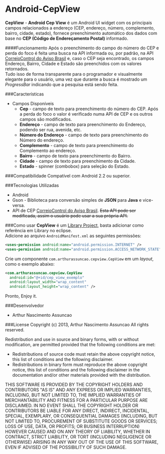 Android-CepView
===============

**CepView** - **Android Cep View** é um Android UI widget com os principais campos relacionados a endereço (CEP, endereço, número, complemento, bairro, cidade, estado), fornece preenchimento automático dos dados com base no **CEP (Código de Endereçamento Postal)** informado.

####Funcionamento
Após o preenchimento do campo do número do CEP e perda do foco é feita uma busca na API informada ou, por padrão, na API [CorreioControl do Aviso Brasil](http://avisobrasil.com.br/correio-control/api-de-consulta-de-cep/) e, caso o CEP seja encontrado, os campos Endereço, Bairro, Cidade e Estado são preenchidos com os valores retornados.<br>
Tudo isso de forma transparente para o programador e visualmente elegante para o usuário, uma vez que durante a busca é mostrado um *ProgressBar* indicando que a pesquisa está sendo feita.

###Características
* Campos Disponíveis
  * **Cep** - campo de texto para preenchimento do número do CEP. Após a perda do foco o valor é verificado numa API de CEP e os outros campos são modificados.
  * **Endereço** - campo de texto para preenchimento do Endereço, podendo ser rua, avenida, etc.
  * **Número do Endereço** - campo de texto para preenchimento do Número do endereço.
  * **Complemento** - campo de texto para preenchimento do Complemento ao endereço.
  * **Bairro** - campo de texto para preenchimento do Bairro.
  * **Cidade** - campo de texto para preenchimento da Cidade.
  * **Estado** - spinner (combobox) para seleção do Estado.

###Compatibilidade
Compatível com Android 2.2 ou superior.

###Tecnologias Utilizadas
* Android
* Gson - Biblioteca para conversão simples de **JSON** para **Java** e vice-versa.
* API de CEP [CorreioControl do Aviso Brasil](http://avisobrasil.com.br/correio-control/api-de-consulta-de-cep/). ~~Esta API pode ser modificada, assim o usuário pode usar a sua própria API.~~

###Como usar
**CepView** é um [Library Project](http://developer.android.com/guide/developing/eclipse-adt.html#libraryProject), basta adicionar como referência em Library no eclipse.<br>
Adicione ao arquivo `AndroidManifest.xml` as seguintes permissões:
```xml
<uses-permission android:name="android.permission.INTERNET" />
<uses-permission android:name="android.permission.ACCESS_NETWORK_STATE" />
```
Crie um componente `com.arthurassuncao.cepview.CepView` em um *layout*, como o exemplo abaixo:
```xml
<com.arthurassuncao.cepview.CepView
  android:id="@+id/cep_view_exemplo"
  android:layout_width="wrap_content"
  android:layout_height="wrap_content" />
```
Pronto, Enjoy it.

###Desenvolvedor
* Arthur Nascimento Assuncao

###License
Copyright (c) 2013, Arthur Nascimento Assuncao
All rights reserved.

Redistribution and use in source and binary forms, with or without modification, are permitted provided that the following conditions are met:

* Redistributions of source code must retain the above copyright notice, this list of conditions and the following disclaimer.
* Redistributions in binary form must reproduce the above copyright notice, this list of conditions and the following disclaimer in the documentation and/or other materials provided with the distribution.

THIS SOFTWARE IS PROVIDED BY THE COPYRIGHT HOLDERS AND CONTRIBUTORS "AS IS" AND ANY EXPRESS OR IMPLIED WARRANTIES, INCLUDING, BUT NOT LIMITED TO, THE IMPLIED WARRANTIES OF MERCHANTABILITY AND FITNESS FOR A PARTICULAR PURPOSE ARE DISCLAIMED. IN NO EVENT SHALL THE COPYRIGHT HOLDER OR CONTRIBUTORS BE LIABLE FOR ANY DIRECT, INDIRECT, INCIDENTAL, SPECIAL, EXEMPLARY, OR CONSEQUENTIAL DAMAGES (INCLUDING, BUT NOT LIMITED TO, PROCUREMENT OF SUBSTITUTE GOODS OR SERVICES; LOSS OF USE, DATA, OR PROFITS; OR BUSINESS INTERRUPTION) HOWEVER CAUSED AND ON ANY THEORY OF LIABILITY, WHETHER IN CONTRACT, STRICT LIABILITY, OR TORT (INCLUDING NEGLIGENCE OR OTHERWISE) ARISING IN ANY WAY OUT OF THE USE OF THIS SOFTWARE, EVEN IF ADVISED OF THE POSSIBILITY OF SUCH DAMAGE.
